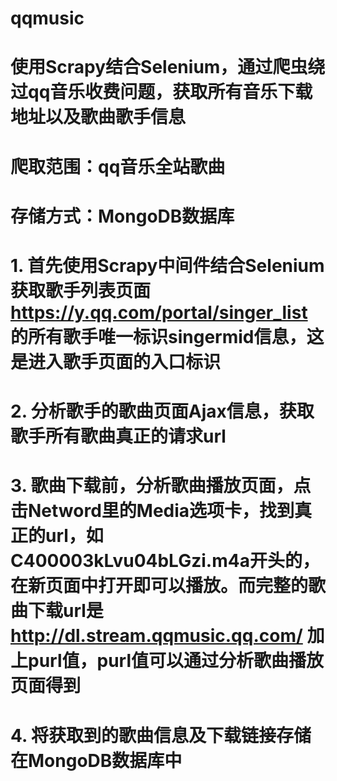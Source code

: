 # qqmusic
# 使用Scrapy结合Selenium，通过爬虫绕过qq音乐收费问题，获取所有音乐下载地址以及歌曲歌手信息
# 爬取范围：qq音乐全站歌曲
# 存储方式：MongoDB数据库
# 1. 首先使用Scrapy中间件结合Selenium获取歌手列表页面 https://y.qq.com/portal/singer_list 的所有歌手唯一标识singermid信息，这是进入歌手页面的入口标识
# 2. 分析歌手的歌曲页面Ajax信息，获取歌手所有歌曲真正的请求url
# 3. 歌曲下载前，分析歌曲播放页面，点击Netword里的Media选项卡，找到真正的url，如 C400003kLvu04bLGzi.m4a开头的，在新页面中打开即可以播放。而完整的歌曲下载url是 http://dl.stream.qqmusic.qq.com/ 加上purl值，purl值可以通过分析歌曲播放页面得到
# 4. 将获取到的歌曲信息及下载链接存储在MongoDB数据库中
